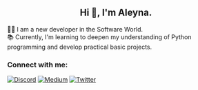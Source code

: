 <h2 align="center">Hi 👋, I'm Aleyna.</h1>
<p>
  👨‍💻 I am a new developer in the Software World.<br/>
  📚 Currently, I'm learning to deepen my understanding of Python programming and develop practical basic projects. <br/>
</p>


<h3 align="left">Connect with me:</h3>

[![Discord](https://img.shields.io/badge/Discord-%237289DA.svg?logo=discord&logoColor=white)](https://discord.gg/anyone_1) 
[![Medium](https://img.shields.io/badge/Medium-12100E?logo=medium&logoColor=white)](https://medium.com/@aleynakayaa) 
[![Twitter](https://img.shields.io/badge/Twitter-%231DA1F2.svg?logo=Twitter&logoColor=white)](https://twitter.com/https://twitter.com/alkkaaya)
